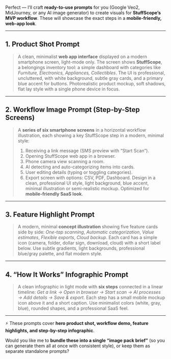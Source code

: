 Perfect — I’ll craft **ready-to-use prompts** for you (Google Veo2, MidJourney, or any AI image generator) to create visuals for **StuffScope’s MVP workflow**. These will showcase the exact steps in a **mobile-friendly, web-app look**.

---

## 1. Product Shot Prompt

> A clean, minimalist **web app interface** displayed on a modern smartphone screen, light-mode only. The screen shows **StuffScope**, a belongings inventory tool: a simple dashboard with categories like *Furniture, Electronics, Appliances, Collectibles*. The UI is professional, uncluttered, with white background, subtle gray cards, and a primary blue accent for buttons. Photorealistic product mockup, soft shadows, flat lay style with a single phone device in focus.

---

## 2. Workflow Image Prompt (Step-by-Step Screens)

> A **series of six smartphone screens** in a horizontal workflow illustration, each showing a key StuffScope step in a modern, minimal style:
>
> 1. Receiving a link message (SMS preview with “Start Scan”).
> 2. Opening StuffScope web app in a browser.
> 3. Phone camera view scanning a room.
> 4. AI detecting and auto-categorizing items into cards.
> 5. User editing details (typing or toggling categories).
> 6. Export screen with options: CSV, PDF, Dashboard.
>    Design in a clean, professional UI style, light background, blue accent, minimal illustration or semi-realistic mockup. Optimized for **mobile-friendly SaaS look**.

---

## 3. Feature Highlight Prompt

> A modern, minimal **concept illustration** showing five feature cards side by side: *One-tap scanning*, *Automatic categorization*, *Value estimates*, *Flexible exports*, *Cloud backup*. Each card has a simple icon (camera, folder, dollar sign, download, cloud) with a short label below. Use subtle gradients, light backgrounds, professional blue/gray palette, and flat modern style.

---

## 4. “How It Works” Infographic Prompt

> A clean infographic in light mode with **six steps** connected in a linear timeline: *Get a link → Open in browser → Start scan → AI processes → Add details → Save & export.* Each step has a small mobile mockup icon above it and a short caption. Use minimalist colors (white, gray, blue), rounded shapes, and a professional SaaS feel.

---

⚡ These prompts cover **hero product shot, workflow demo, feature highlights, and step-by-step infographic**.

Would you like me to **bundle these into a single “image pack brief”** (so you can generate them all at once with consistent style), or keep them as separate standalone prompts?
